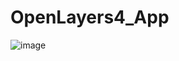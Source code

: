 # OpenLayers4_App
<img src="https://pp.userapi.com/c636331/v636331528/599ba/cdYUrzFf3Y8.jpg" alt="image">
